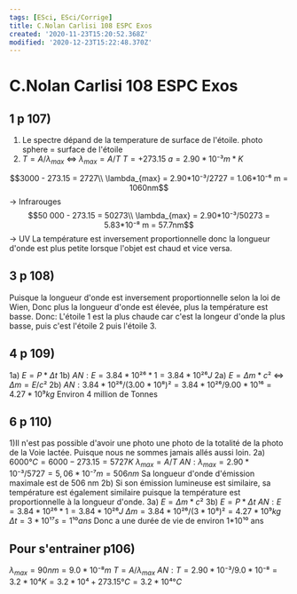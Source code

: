 ```yaml
---
tags: [ESci, ESci/Corrige]
title: C.Nolan Carlisi 108 ESPC Exos
created: '2020-11-23T15:20:52.368Z'
modified: '2020-12-23T15:22:48.370Z'
---
```


# C.Nolan Carlisi 108 ESPC Exos

## 1 p 107)
1) Le spectre dépand de la temperature de surface de l'étoile.
photo sphere = surface de l'étoile
2) $T = A/\lambda_{max}$ <=> $\lambda_{max} = A/T$
  $T =  + 273.15$
  $a = 2.90*10⁻³ m*K$

  $$3000 - 273.15 = 2727\\ \lambda_{max} = 2.90*10⁻³/2727 = 1.06*10⁻⁶ m = 1060nm$$ -> Infrarouges
  $$50 000 - 273.15 = 50273\\ \lambda_{max} = 2.90*10⁻³/50273 = 5.83*10⁻⁸ m = 57.7nm$$ -> UV
La température est inversement proportionnelle donc la longueur d'onde est plus petite lorsque l'objet est chaud et vice versa.

## 3 p 108)
Puisque la longueur d'onde est inversement proportionnelle selon la loi de Wien, Donc plus la longueur d'onde est élevée, plus la température est basse. Donc: 
L'étoile 1 est la plus chaude car c'est la longeur d'onde la plus basse, puis c'est l'étoile 2 puis l'étoile 3.

## 4 p 109) 

1a) $E = P * \Delta t$
1b) $AN: E = 3.84 * 10²⁶ * 1 = 3.84 * 10²⁶ J$
2a) $E=\Delta m* c²$ <=> $\Delta m=E/ c²$
2b) $AN: 3.84*10²⁶ / (3.00*10⁸)² = 3.84*10²⁶ / 9.00*10¹⁶ = 4.27*10⁹ kg$
Environ 4 million de Tonnes


## 6 p 110)

1)Il n'est pas possible d'avoir une photo une photo de la totalité de la photo de la Voie lactée. Puisque nous ne sommes jamais allés aussi loin.
2a) $6000°C = 6000-273.15 = 5727K$
$\lambda_{max} = A/T$
$AN: \lambda_{max} = 2.90*10⁻³/5727 = 5,06*10⁻⁷ m = 506nm$
Sa longueur d'onde d'émission maximale est de 506 nm
2b) Si son émission lumineuse est similaire, sa température est également similaire puisque la température est proportionnelle à la longueur d'onde.
3a) $E = \Delta m * c²$
3b) $E = P * \Delta t$
$AN: E = 3.84*10²⁶ * 1 = 3.84*10²⁶J$
$\Delta m = 3.84*10²⁶ / (3*10⁸)² = 4.27*10⁹ kg$
$\Delta t = 3*10¹⁷s = 1¹⁰ ans$
Donc a une durée de vie de environ 1*10¹⁰ ans


## Pour s'entrainer p106)
$\lambda_{max} = 90nm = 9.0*10⁻⁸ m$
$T = A/\lambda_{max}$
$AN: T = 2.90*10⁻³ / 9.0*10⁻⁸ = 3.2*10⁴ K =3.2*10⁴+ 273.15 °C = 3.2*10⁴°C$



